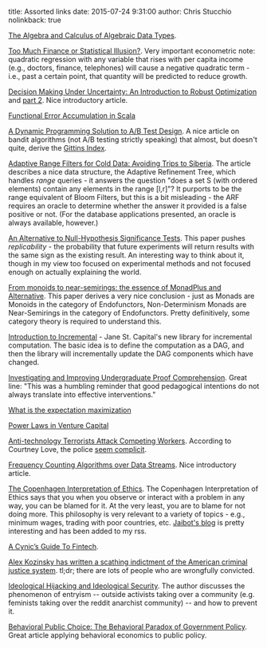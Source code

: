 title: Assorted links
date: 2015-07-24 9:31:00
author: Chris Stucchio
nolinkback: true

[The Algebra and Calculus of Algebraic Data Types](https://codewords.recurse.com/issues/three/algebra-and-calculus-of-algebraic-data-types/).

[Too Much Finance or Statistical Illusion?](http://www.piie.com/publications/pb/pb15-9.pdf). Very important econometric note: quadratic regression with any variable that rises with per capita income (e.g., doctors, finance, telephones) will cause a negative quadratic term - i.e., past a certain point, that quantity will be predicted to reduce growth.

[Decision Making Under Uncertainty: An Introduction to Robust Optimization](http://blog.yhathq.com/posts/decision-making-under-uncertainty.html) and [part 2](http://blog.yhathq.com/posts/decision-marking-under-uncertainty-2.html). Nice introductory article.

[Functional Error Accumulation in Scala](http://longcao.org/2015/07/09/functional-error-accumulation-in-scala)

[A Dynamic Programming Solution to A/B Test Design](http://www.win-vector.com/blog/2015/07/dynamic-prog-ab-test-design/). A nice article on bandit algorithms (not A/B testing strictly speaking) that almost, but doesn't quite, derive the [Gittins Index](https://en.wikipedia.org/wiki/Gittins_index).

[Adaptive Range Filters for Cold Data: Avoiding Trips to Siberia](http://www.vldb.org/pvldb/vol6/p1714-kossmann.pdf). The article describes a nice data structure, the Adaptive Refinement Tree, which handles *range* queries - it answers the question "does a set S (with ordered elements) contain any elements in the range [l,r]"? It purports to be the range equivalent of Bloom Filters, but this is a bit misleading - the ARF requires an oracle to determine whether the answer it provided is a false positive or not. (For the database applications presented, an oracle is always available, however.)

[An Alternative to Null-Hypothesis Significance Tests](http://www.ncbi.nlm.nih.gov/pmc/articles/PMC1473027/pdf/nihms5428.pdf). This paper pushes *replicability* - the probability that future experiments will return results with the same sign as the existing result. An interesting way to think about it, though in my view too focused on experimental methods and not focused enough on actually explaining the world.

[From monoids to near-semirings: the essence of MonadPlus and Alternative](http://people.cs.kuleuven.be/~tom.schrijvers/Research/papers/ppdp2015.pdf). This paper derives a very nice conclusion - just as Monads are Monoids in the category of Endofunctors, Non-Determinism Monads are Near-Semirings in the category of Endofunctors. Pretty definitively, some category theory is required to understand this.

[Introduction to Incremental](https://blogs.janestreet.com/introducing-incremental/) - Jane St. Capital's new library for incremental computation. The basic idea is to define the computation as a DAG, and then the library will incrementally update the DAG components which have changed.

[Investigating and Improving Undergraduate Proof Comprehension](http://www.ams.org/notices/201507/rnoti-p742.pdf). Great line: "This was a humbling reminder that good pedagogical intentions do not always translate into effective interventions."

[What is the expectation maximization](http://ai.stanford.edu/~chuongdo/papers/em_tutorial.pdf)

[Power Laws in Venture Capital](http://reactionwheel.net/2015/06/power-laws-in-venture.html)

[Anti-technology Terrorists Attack Competing Workers](http://techcrunch.com/2015/06/25/french-anti-uber-protest-turns-to-guerrilla-warfare-as-cabbies-burn-cars-attack-uber-drivers/). According to Courtney Love, the police [seem complicit](https://twitter.com/Courtney/status/614033151984205824).

[Frequency Counting Algorithms over Data Streams](http://micvog.com/2015/07/18/frequency-counting-algorithms-over-data-streams/). Nice introductory article.

[The Copenhagen Interpretation of Ethics](http://blog.jaibot.com/the-copenhagen-interpretation-of-ethics/). The Copenhagen Interpretation of Ethics says that you when you observe or interact with a problem in any way, you can be blamed for it. At the very least, you are to blame for not doing more. This philosophy is very relevant to a variety of topics - e.g., minimum wages, trading with poor countries, etc. [Jaibot's blog](http://blog.jaibot.com/) is pretty interesting and has been added to my rss.

[A Cynic’s Guide To Fintech](https://medium.com/bull-market/a-cynic-s-guide-to-fintech-3cd0995e0da3).

[Alex Kozinsky has written a scathing indictment of the American criminal justice system](http://georgetownlawjournal.org/files/2015/06/Kozinski_Preface.pdf). tl;dr; there are lots of people who are wrongfully convicted.

[Ideological Hijacking and Ideological Security](http://thefutureprimaeval.net/socjus-and-ideological-security/). The author discusses the phenomenon of entryism -- outside activists taking over a community (e.g. feminists taking over the reddit anarchist community) -- and how to prevent it.

[Behavioral Public Choice: The Behavioral Paradox of Government Policy](http://www.harvard-jlpp.com/wp-content/uploads/2010/01/ViscusiGayer_4.pdf). Great article applying behavioral economics to public policy.

